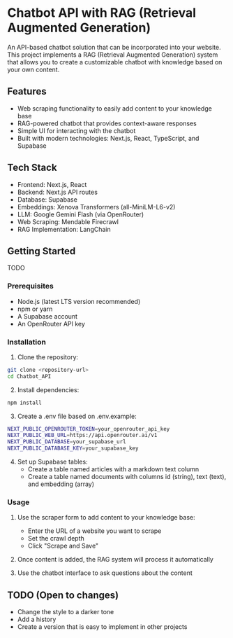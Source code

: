 # Chatbot API with RAG (Retrieval Augmented Generation)

An API-based chatbot solution that can be incorporated into your website. This project implements a RAG (Retrieval Augmented Generation) system that allows you to create a customizable chatbot with knowledge based on your own content.

## Features

- Web scraping functionality to easily add content to your knowledge base
- RAG-powered chatbot that provides context-aware responses
- Simple UI for interacting with the chatbot
- Built with modern technologies: Next.js, React, TypeScript, and Supabase

## Tech Stack

- Frontend: Next.js, React
- Backend: Next.js API routes
- Database: Supabase
- Embeddings: Xenova Transformers (all-MiniLM-L6-v2)
- LLM: Google Gemini Flash (via OpenRouter)
- Web Scraping: Mendable Firecrawl
- RAG Implementation: LangChain
  
## Getting Started

TODO

### Prerequisites

- Node.js (latest LTS version recommended)
- npm or yarn
- A Supabase account
- An OpenRouter API key

### Installation

1. Clone the repository:

``` bash
git clone <repository-url>
cd Chatbot_API
```

2. Install dependencies:

``` bash
npm install
```

3. Create a .env file based on .env.example:
```bash
NEXT_PUBLIC_OPENROUTER_TOKEN=your_openrouter_api_key
NEXT_PUBLIC_WEB_URL=https://api.openrouter.ai/v1
NEXT_PUBLIC_DATABASE=your_supabase_url
NEXT_PUBLIC_DATABASE_KEY=your_supabase_key
```

4. Set up Supabase tables:
    - Create a table named articles with a markdown text column
    - Create a table named documents with columns id (string), text (text), and embedding (array)

### Usage

1. Use the scraper form to add content to your knowledge base:
    - Enter the URL of a website you want to scrape
    - Set the crawl depth
    - Click "Scrape and Save"
2. Once content is added, the RAG system will process it automatically

3. Use the chatbot interface to ask questions about the content

## TODO (Open to changes)

- Change the style to a darker tone
- Add a history
- Create a version that is easy to implement in other projects
